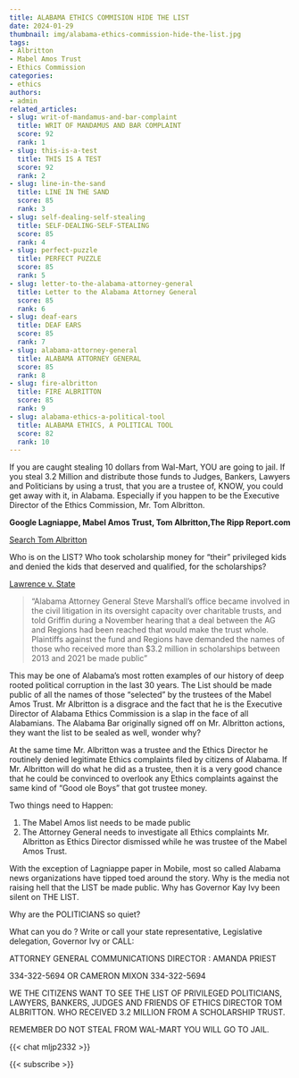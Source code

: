 ```yaml
---
title: ALABAMA ETHICS COMMISION HIDE THE LIST
date: 2024-01-29
thumbnail: img/alabama-ethics-commission-hide-the-list.jpg
tags:
- Albritton
- Mabel Amos Trust
- Ethics Commission
categories:
- ethics
authors:
- admin
related_articles:
- slug: writ-of-mandamus-and-bar-complaint
  title: WRIT OF MANDAMUS AND BAR COMPLAINT
  score: 92
  rank: 1
- slug: this-is-a-test
  title: THIS IS A TEST
  score: 92
  rank: 2
- slug: line-in-the-sand
  title: LINE IN THE SAND
  score: 85
  rank: 3
- slug: self-dealing-self-stealing
  title: SELF-DEALING-SELF-STEALING
  score: 85
  rank: 4
- slug: perfect-puzzle
  title: PERFECT PUZZLE
  score: 85
  rank: 5
- slug: letter-to-the-alabama-attorney-general
  title: Letter to the Alabama Attorney General
  score: 85
  rank: 6
- slug: deaf-ears
  title: DEAF EARS
  score: 85
  rank: 7
- slug: alabama-attorney-general
  title: ALABAMA ATTORNEY GENERAL
  score: 85
  rank: 8
- slug: fire-albritton
  title: FIRE ALBRITTON
  score: 85
  rank: 9
- slug: alabama-ethics-a-political-tool
  title: ALABAMA ETHICS, A POLITICAL TOOL
  score: 82
  rank: 10
---
```

If you are caught stealing 10 dollars from Wal-Mart, YOU are going to jail. If you steal 3.2 Million and distribute those funds to Judges, Bankers, Lawyers and Politicians by using a trust, that you are a trustee of, KNOW, you could get away with it, in Alabama. Especially if you happen to be the Executive Director of the Ethics Commission, Mr. Tom Albritton.


**Google Lagniappe, Mabel Amos Trust, Tom Albritton,The Ripp Report.com**


[Search Tom Albritton](https://www.google.com/search?q=lagniappe+tom+albritton)

Who is on the LIST? Who took scholarship money for “their” privileged kids and denied the kids that deserved and qualified, for the scholarships?

[Lawrence v. State](https://law.justia.com/cases/alabama/court-of-appeals-criminal/2006/cr-04-1864-0.html)

>“Alabama Attorney General Steve Marshall’s office became involved in the civil litigation in its oversight capacity over charitable trusts, and told Griffin during a November hearing that a deal between the AG and Regions had been reached that would make the trust whole.
>Plaintiffs against the fund and Regions have demanded the names of those who received more than $3.2 million in scholarships between 2013 and 2021 be made public”

This may be one of Alabama’s most rotten examples of our history of deep rooted political corruption in the last 30 years. The List should be made public of all the names of those “selected” by the trustees of the Mabel Amos Trust. Mr Albritton is a disgrace and the fact that he is the Executive Director of Alabama Ethics Commission is a slap in the face of all Alabamians. The Alabama Bar originally signed off on Mr. Albritton actions, they want the list to be sealed as well, wonder why?

At the same time Mr. Albritton was a trustee and the Ethics Director he routinely denied legitimate Ethics complaints filed by citizens of Alabama. If Mr. Albritton will do what he did as a trustee, then it is a very good chance that he could be convinced to overlook any Ethics complaints against the same kind of “Good ole Boys” that got trustee money.

Two things need to Happen:
1. The Mabel Amos list needs to be made public
2. The Attorney General needs to investigate all Ethics complaints Mr. Albritton as Ethics Director dismissed while he was trustee of the Mabel Amos Trust.

With the exception of Lagniappe paper in Mobile, most so called Alabama news organizations have tipped toed around the story. Why is the media not raising hell that the LIST be made public. Why has Governor Kay Ivy been silent on THE LIST.


Why are the POLITICIANS so quiet?


What can you do ? Write or call your state representative, Legislative delegation, Governor Ivy or CALL:

ATTORNEY GENERAL COMMUNICATIONS DIRECTOR : AMANDA PRIEST


334-322-5694 OR CAMERON MIXON 334-322-5694


WE THE CITIZENS WANT TO SEE THE LIST OF PRIVILEGED POLITICIANS, LAWYERS, BANKERS, JUDGES AND FRIENDS OF ETHICS DIRECTOR TOM ALBRITTON. WHO RECEIVED 3.2 MILLION FROM A SCHOLARSHIP TRUST.


REMEMBER DO NOT STEAL FROM WAL-MART YOU WILL GO TO JAIL.

{{< chat mljp2332 >}}

{{< subscribe >}}
